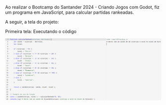Ao realizar o Bootcamp do Santander 2024 - Criando Jogos com Godot, fiz um programa em JavaScript, para calcular partidas rankeadas.

A seguir, a tela do projeto:

Primeira tela: Executando o código

![1 tela](https://github.com/luanalamonica/Calculadora-Partidas/blob/main/primeira%20tela.png?raw=true)
